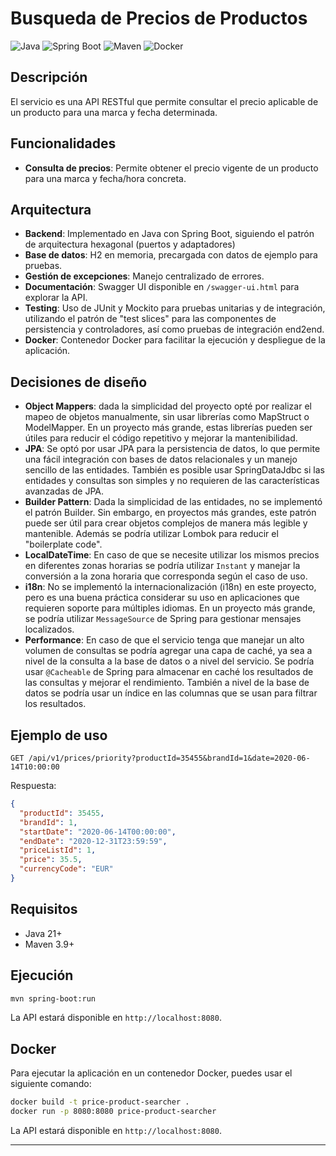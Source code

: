 # Busqueda de Precios de Productos
![Java](https://img.shields.io/badge/Java-21-blue.svg)
![Spring Boot](https://img.shields.io/badge/Spring%20Boot-3.4.4-green.svg)
![Maven](https://img.shields.io/badge/Maven-3.9.0-green.svg)
![Docker](https://img.shields.io/badge/Docker-blue.svg)

## Descripción

El servicio es una API RESTful que permite consultar el precio aplicable de un producto para una marca y fecha determinada.

## Funcionalidades

- **Consulta de precios**: Permite obtener el precio vigente de un producto para una marca y fecha/hora concreta.

## Arquitectura

- **Backend**: Implementado en Java con Spring Boot, siguiendo el patrón de arquitectura hexagonal (puertos y adaptadores)
- **Base de datos**: H2 en memoria, precargada con datos de ejemplo para pruebas.
- **Gestión de excepciones**: Manejo centralizado de errores.
- **Documentación**: Swagger UI disponible en `/swagger-ui.html` para explorar la API.
- **Testing**: Uso de JUnit y Mockito para pruebas unitarias y de integración, utilizando el patrón de "test slices" para las componentes de persistencia y controladores, así como pruebas de integración end2end.
- **Docker**: Contenedor Docker para facilitar la ejecución y despliegue de la aplicación.

## Decisiones de diseño
- **Object Mappers**: dada la simplicidad del proyecto opté por realizar el mapeo de objetos manualmente, sin usar librerías como MapStruct o ModelMapper. En un proyecto más grande, estas librerías pueden ser útiles para reducir el código repetitivo y mejorar la mantenibilidad.
- **JPA**: Se optó por usar JPA para la persistencia de datos, lo que permite una fácil integración con bases de datos relacionales y un manejo sencillo de las entidades. También es posible usar SpringDataJdbc si las entidades y consultas son simples y no requieren de las características avanzadas de JPA.
- **Builder Pattern**: Dada la simplicidad de las entidades, no se implementó el patrón Builder. Sin embargo, en proyectos más grandes, este patrón puede ser útil para crear objetos complejos de manera más legible y mantenible. Además se podría utilizar Lombok para reducir el "boilerplate code".
- **LocalDateTime**: En caso de que se necesite utilizar los mismos precios en diferentes zonas horarias se podría utilizar `Instant` y manejar la conversión a la zona horaria que corresponda según el caso de uso.
- **i18n**: No se implementó la internacionalización (i18n) en este proyecto, pero es una buena práctica considerar su uso en aplicaciones que requieren soporte para múltiples idiomas. En un proyecto más grande, se podría utilizar `MessageSource` de Spring para gestionar mensajes localizados.
- **Performance**: En caso de que el servicio tenga que manejar un alto volumen de consultas se podría agregar una capa de caché, ya sea a nivel de la consulta a la base de datos o a nivel del servicio. Se podría usar `@Cacheable` de Spring para almacenar en caché los resultados de las consultas y mejorar el rendimiento. También a nivel de la base de datos se podría usar un índice en las columnas que se usan para filtrar los resultados.

## Ejemplo de uso

```
GET /api/v1/prices/priority?productId=35455&brandId=1&date=2020-06-14T10:00:00
```

Respuesta:
```json
{
  "productId": 35455,
  "brandId": 1,
  "startDate": "2020-06-14T00:00:00",
  "endDate": "2020-12-31T23:59:59",
  "priceListId": 1,
  "price": 35.5,
  "currencyCode": "EUR"
}
```

## Requisitos

- Java 21+
- Maven 3.9+

## Ejecución

```bash
mvn spring-boot:run
```

La API estará disponible en `http://localhost:8080`.

## Docker

Para ejecutar la aplicación en un contenedor Docker, puedes usar el siguiente comando:

```bash
docker build -t price-product-searcher .
docker run -p 8080:8080 price-product-searcher
```

La API estará disponible en `http://localhost:8080`.

---